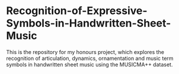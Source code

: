 # Recognition-of-Expressive-Symbols-in-Handwritten-Sheet-Music
This is the repository for my honours project, which explores the recognition of articulation, dynamics, ornamentation and music term symbols in handwritten sheet music using the MUSICMA++ dataset.
